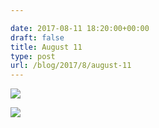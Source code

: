 ```yaml
---

date: 2017-08-11 18:20:00+00:00
draft: false
title: August 11
type: post
url: /blog/2017/8/august-11
---
```




  
![](/images/2017-08-11-20178august-11/IMG_2057.jpg)

  

  
![](/images/2017-08-11-20178august-11/IMG_2059.jpg)

  




 
   

